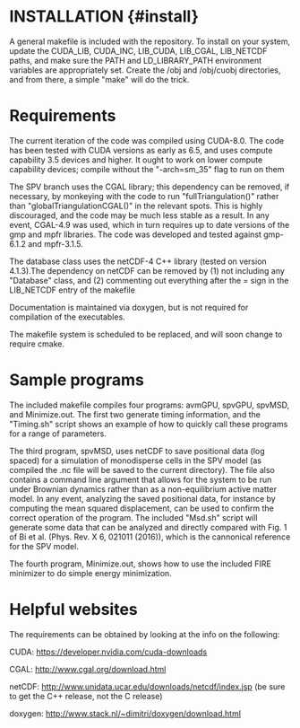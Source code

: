 # INSTALLATION {#install}

A general makefile is included with the repository. To install on your system, update the CUDA_LIB,
CUDA_INC, LIB_CUDA, LIB_CGAL, LIB_NETCDF paths, and make sure the PATH and LD_LIBRARY_PATH
environment variables are appropriately set.
Create the /obj and /obj/cuobj directories, and from there, a simple "make" will do the trick.

# Requirements

The current iteration of the code was compiled using CUDA-8.0. The code has been tested with CUDA
versions as early as 6.5, and uses compute capability 3.5 devices and higher. It ought to work on
lower compute capability devices; compile without the "-arch=sm_35" flag to run on them

The SPV branch uses the CGAL library; this dependency can be removed, if necessary, by monkeying
with the code to run "fullTriangulation()" rather than "globalTriangulationCGAL()" in the relevant
spots. This is highly discouraged, and the code may be much less stable as a result. In any event,
CGAL-4.9 was used, which in turn requires up to date versions of the gmp and mpfr libraries.
The code was developed and tested against gmp-6.1.2 and mpfr-3.1.5.

The database class uses the netCDF-4 C++  library (tested on version 4.1.3).The dependency on netCDF
can be removed by (1) not including any "Database" class, and (2) commenting out everything after the
= sign in the LIB_NETCDF entry of the makefile

Documentation is maintained via doxygen, but is not required for compilation of the executables.

The makefile system is scheduled to be replaced, and will soon change to require cmake.

# Sample programs

The included makefile compiles four programs: avmGPU, spvGPU, spvMSD, and Minimize.out. The first two generate timing
information, and the "Timing.sh" script shows an example of how to quickly call these programs for a
range of parameters.

The third program, spvMSD, uses netCDF to save positional data (log spaced) for a simulation
of monodisperse cells in the SPV model (as compiled the .nc file will be saved to the current directory).
The file also contains a command line argument that allows for the system to be run under Brownian dynamics
rather than as a non-equilibrium active matter model. In any event, analyzing the saved positional data, for
instance by computing the mean squared displacement, can be used to confirm the correct operation of the
program. The included "Msd.sh" script will generate some data that can be analyzed and directly compared
with Fig. 1 of Bi et al. (Phys. Rev. X 6, 021011 (2016)), which is the cannonical reference for the SPV model.

The fourth program, Minimize.out, shows how to use the included FIRE minimizer to do simple energy minimization.

# Helpful websites
The requirements can be obtained by looking at the info on the following:

CUDA: https://developer.nvidia.com/cuda-downloads

CGAL: http://www.cgal.org/download.html

netCDF: http://www.unidata.ucar.edu/downloads/netcdf/index.jsp (be sure to get the C++ release, not the C release)

doxygen: http://www.stack.nl/~dimitri/doxygen/download.html
